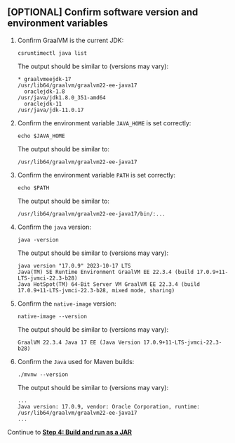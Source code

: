 ## [OPTIONAL] Confirm software version and environment variables

1. Confirm GraalVM is the current JDK:

    ```shell
    csruntimectl java list
    ```

    The output should be similar to (versions may vary):

    ```shell
    * graalvmeejdk-17                                               /usr/lib64/graalvm/graalvm22-ee-java17
      oraclejdk-1.8                                                           /usr/java/jdk1.8.0_351-amd64
      oraclejdk-11                                                                   /usr/java/jdk-11.0.17
    ```

2. Confirm the environment variable `JAVA_HOME` is set correctly:

    ```shell
    echo $JAVA_HOME
    ```

    The output should be similar to:

    ```shell
    /usr/lib64/graalvm/graalvm22-ee-java17
    ```

3. Confirm the environment variable `PATH` is set correctly:

    ```shell
    echo $PATH
    ```

    The output should be similar to:

    ```shell
    /usr/lib64/graalvm/graalvm22-ee-java17/bin/:...
    ```

4. Confirm the `java` version:

    ```shell
    java -version
    ```

    The output should be similar to (versions may vary):

    ```shell
    java version "17.0.9" 2023-10-17 LTS
    Java(TM) SE Runtime Environment GraalVM EE 22.3.4 (build 17.0.9+11-LTS-jvmci-22.3-b28)
    Java HotSpot(TM) 64-Bit Server VM GraalVM EE 22.3.4 (build 17.0.9+11-LTS-jvmci-22.3-b28, mixed mode, sharing)
    ```

5. Confirm the `native-image` version:

    ```shell
    native-image --version
    ```

    The output should be similar to (versions may vary):

    ```shell
    GraalVM 22.3.4 Java 17 EE (Java Version 17.0.9+11-LTS-jvmci-22.3-b28)
    ```

6. Confirm the `Java` used for Maven builds:

    ```shell
    ./mvnw --version
    ```

    The output should be similar to (versions may vary):

    ```shell
    ...
    Java version: 17.0.9, vendor: Oracle Corporation, runtime: /usr/lib64/graalvm/graalvm22-ee-java17
    ...
    ```

Continue to **[Step 4: Build and run as a JAR](./README.md#step-4-build-and-run-as-a-jar)**
